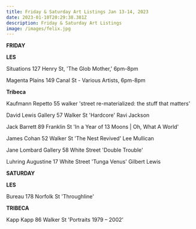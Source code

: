 ```yaml
---
title: Friday & Saturday Art Listings Jan 13-14, 2023
date: 2023-01-10T20:29:38.381Z
description: Friday & Saturday Art Listings
image: /images/felix.jpg
---
```

**F﻿RIDAY**

**L﻿ES** 

Situations 127 Henry St, 'The Glob Mother,' 6pm-8pm

Magenta Plains 149 Canal St - Various Artists, 6pm-8pm 

**Tribeca**

Kaufmann Repetto	55 walker 'street re-materialized: the stuff that matters' 

David Lewis Gallery	57 Walker St 'Hardcore' Ravi Jackson 

Jack Barrett 89 Franklin St 'In a Year of 13 Moons | Oh, What A World'

James Cohan 52 Walker St 'The Nest Revived' Lee Mullican

Jane Lombard Gallery 58 White Street 'Double Trouble'

Luhring Augustine 17 White Street 'Tunga Venus' Gilbert Lewis

**S﻿ATURDAY**

**L﻿ES**

Bureau 178 Norfolk St 'Throughline'

**T﻿RIBECA**

Kapp Kapp 86 Walker St 'Portraits 1979 – 2002'